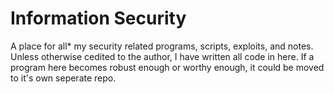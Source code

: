 Information Security
==============

A place for all* my security related programs, scripts, exploits, and notes. Unless otherwise cedited to the author, I have written all code in here. If a program here becomes robust enough or worthy enough, it could be moved to it's own seperate repo.
